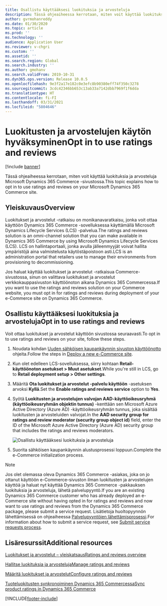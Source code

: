 ```yaml
---
title: Osallistu käyttääksesi luokituksia ja arvosteluja
description: Tässä ohjeaiheessa kerrotaan, miten voit käyttää luokituksia ja arvosteluja Microsoft Dynamics 365 Commerce -sivustossa.
author: gvrmohanreddy
ms.date: 01/30/2020
ms.topic: article
ms.prod: ''
ms.technology: ''
audience: Application User
ms.reviewer: v-chgri
ms.custom: ''
ms.assetid: ''
ms.search.region: Global
ms.search.industry: ''
ms.author: gmohanv
ms.search.validFrom: 2019-10-31
ms.dyn365.ops.version: Release 10.0.5
ms.openlocfilehash: 9e3f2a17e182c0e3efc8b90380eff74f350c3278
ms.sourcegitcommit: 3cdc42346bb653c13ab33a7142dbb7969f1f6dda
ms.translationtype: HT
ms.contentlocale: fi-FI
ms.lasthandoff: 03/31/2021
ms.locfileid: "5804646"
---
```

# <a name="opt-in-to-use-ratings-and-reviews"></a><span data-ttu-id="dd1d0-103">Luokitusten ja arvostelujen käytön hyväksyminen</span><span class="sxs-lookup"><span data-stu-id="dd1d0-103">Opt in to use ratings and reviews</span></span>

[!include [banner](includes/banner.md)]

<span data-ttu-id="dd1d0-104">Tässä ohjeaiheessa kerrotaan, miten voit käyttää luokituksia ja arvosteluja Microsoft Dynamics 365 Commerce -sivustossa.</span><span class="sxs-lookup"><span data-stu-id="dd1d0-104">This topic explains how to opt in to use ratings and reviews on your Microsoft Dynamics 365 Commerce site.</span></span>

## <a name="overview"></a><span data-ttu-id="dd1d0-105">Yleiskuvaus</span><span class="sxs-lookup"><span data-stu-id="dd1d0-105">Overview</span></span>

<span data-ttu-id="dd1d0-106">Luokitukset ja arvostelut -ratkaisu on monikanavaratkaisu, jonka voit ottaa käyttöön Dynamics 365 Commerce -sovelluksessa käyttämällä Microsoft Dynamics Lifecycle Services (LCS) -palvelua.</span><span class="sxs-lookup"><span data-stu-id="dd1d0-106">The ratings and reviews solution is an omni-channel solution that you can make available in Dynamics 365 Commerce by using Microsoft Dynamics Lifecycle Services (LCS).</span></span> <span data-ttu-id="dd1d0-107">LCS on hallintaportaali, jonka avulla jälleenmyyjät voivat hallita ympäristöjä aina valmistelusta käytöstäpoistoon asti.</span><span class="sxs-lookup"><span data-stu-id="dd1d0-107">LCS is an administration portal that retailers use to manage their environments from provisioning to decommissioning.</span></span>

<span data-ttu-id="dd1d0-108">Jos haluat käyttää luokitukset ja arvostelut -ratkaisua Commerce-sivustossa, sinun on valittava luokitukset ja arvostelut verkkokauppasivuston käyttöönoton aikana Dynamics 365 Commercessa.</span><span class="sxs-lookup"><span data-stu-id="dd1d0-108">If you want to use the ratings and reviews solution on your Commerce website, you must opt in for ratings and reviews during deployment of your e-Commerce site on Dynamics 365 Commerce.</span></span>

## <a name="opt-in-to-use-ratings-and-reviews"></a><span data-ttu-id="dd1d0-109">Osallistu käyttääksesi luokituksia ja arvosteluja</span><span class="sxs-lookup"><span data-stu-id="dd1d0-109">Opt in to use ratings and reviews</span></span>

<span data-ttu-id="dd1d0-110">Voit ottaa luokitukset ja arvostelut käyttöön sivustossa seuraavasti.</span><span class="sxs-lookup"><span data-stu-id="dd1d0-110">To opt in to use ratings and reviews on your site, follow these steps.</span></span>

1. <span data-ttu-id="dd1d0-111">Noudata kohdan [Uuden sähköisen kaupankäynnin sivuston käyttöönotto](deploy-ecommerce-site.md) ohjeita.</span><span class="sxs-lookup"><span data-stu-id="dd1d0-111">Follow the steps in [Deploy a new e-Commerce site](deploy-ecommerce-site.md).</span></span>
1. <span data-ttu-id="dd1d0-112">Kun olet edelleen LCS-sovelluksessa, siirry kohtaan **Retail-käyttöönoton asetukset \> Muut asetukset**.</span><span class="sxs-lookup"><span data-stu-id="dd1d0-112">While you're still in LCS, go to **Retail deployment setup \> Other settings**.</span></span>
1. <span data-ttu-id="dd1d0-113">Määritä **Ota luokitukset ja arvostelut -palvelu käyttöön** -asetuksen arvoksi **Kyllä**.</span><span class="sxs-lookup"><span data-stu-id="dd1d0-113">Set the **Enable ratings and reviews service** option to **Yes**.</span></span>
1. <span data-ttu-id="dd1d0-114">Syötä **Luokitusten ja arvostelujen valvojan AAD-käyttöoikeusryhmä (käyttöoikeusryhmän objektin tunnus)** -kenttään sen Microsoft Azure Active Directory (Azure AD) -käyttöoikeusryhmän tunnus, joka sisältää luokitusten ja arvosteluiden valvojat.</span><span class="sxs-lookup"><span data-stu-id="dd1d0-114">In the **AAD security group for ratings and review moderator (security group object id)** field, enter the ID of the Microsoft Azure Active Directory (Azure AD) security group that includes the ratings and reviews moderators.</span></span>

    ![Osallistu käyttääksesi luokituksia ja arvosteluja](media/LCS_RnR_Preference.png)

1. <span data-ttu-id="dd1d0-116">Suorita sähköisen kaupankäynnin alustusprosessi loppuun.</span><span class="sxs-lookup"><span data-stu-id="dd1d0-116">Complete the e-Commerce initialization process.</span></span>

> [!NOTE] 
> <span data-ttu-id="dd1d0-117">Jos olet olemassa oleva Dynamics 365 Commerce -asiakas, joka on jo ottanut käyttöön e-Commerce-sivuston ilman luokitusten ja arvostelujen käyttöä ja haluat nyt käyttää Dynamics 365 Commerce -pakkauksen luokituksia ja arvosteluja, lähetä palvelupyyntö.</span><span class="sxs-lookup"><span data-stu-id="dd1d0-117">If you are an existing Dynamics 365 Commerce customer who has already deployed an e-Commerce site without having opted in for ratings and reviews and now want to use ratings and reviews from the Dynamics 365 Commerce package, please submit a service request.</span></span> <span data-ttu-id="dd1d0-118">Lisätietoja huoltopyynnön lähettämisessä on ohjeaiheessa [Palvelupyyntöjen lähettämisprosessi](../fin-ops-core/dev-itpro/lifecycle-services/submit-request-dynamics-service-engineering-team.md?toc=/dynamics365/commerce/toc.json).</span><span class="sxs-lookup"><span data-stu-id="dd1d0-118">For information about how to submit a service request, see [Submit service requests process](../fin-ops-core/dev-itpro/lifecycle-services/submit-request-dynamics-service-engineering-team.md?toc=/dynamics365/commerce/toc.json).</span></span> 

## <a name="additional-resources"></a><span data-ttu-id="dd1d0-119">Lisäresurssit</span><span class="sxs-lookup"><span data-stu-id="dd1d0-119">Additional resources</span></span>

[<span data-ttu-id="dd1d0-120">Luokitukset ja arvostelut – yleiskatsaus</span><span class="sxs-lookup"><span data-stu-id="dd1d0-120">Ratings and reviews overview</span></span>](ratings-reviews-overview.md)

[<span data-ttu-id="dd1d0-121">Hallitse luokituksia ja arvosteluja</span><span class="sxs-lookup"><span data-stu-id="dd1d0-121">Manage ratings and reviews</span></span>](manage-reviews.md)

[<span data-ttu-id="dd1d0-122">Määritä luokitukset ja arvostelut</span><span class="sxs-lookup"><span data-stu-id="dd1d0-122">Configure ratings and reviews</span></span>](configure-ratings-reviews.md)

[<span data-ttu-id="dd1d0-123">Tuoteluokitusten synkronoiminen Dynamics 365 Commercessa</span><span class="sxs-lookup"><span data-stu-id="dd1d0-123">Sync product ratings in Dynamics 365 Commerce</span></span>](sync-product-ratings.md)




[!INCLUDE[footer-include](../includes/footer-banner.md)]
